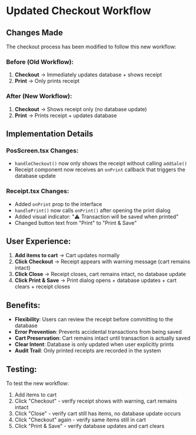 # Updated Checkout Workflow

## Changes Made

The checkout process has been modified to follow this new workflow:

### Before (Old Workflow):
1. **Checkout** → Immediately updates database + shows receipt
2. **Print** → Only prints receipt

### After (New Workflow):
1. **Checkout** → Shows receipt only (no database update)
2. **Print** → Prints receipt + updates database

## Implementation Details

### PosScreen.tsx Changes:
- `handleCheckout()` now only shows the receipt without calling `addSale()`
- Receipt component now receives an `onPrint` callback that triggers the database update

### Receipt.tsx Changes:
- Added `onPrint` prop to the interface
- `handlePrint()` now calls `onPrint()` after opening the print dialog
- Added visual indicator: "⚠️ Transaction will be saved when printed"
- Changed button text from "Print" to "Print & Save"

## User Experience:

1. **Add items to cart** → Cart updates normally
2. **Click Checkout** → Receipt appears with warning message (cart remains intact)
3. **Click Close** → Receipt closes, cart remains intact, no database update
4. **Click Print & Save** → Print dialog opens + database updates + cart clears + receipt closes

## Benefits:

- **Flexibility**: Users can review the receipt before committing to the database
- **Error Prevention**: Prevents accidental transactions from being saved
- **Cart Preservation**: Cart remains intact until transaction is actually saved
- **Clear Intent**: Database is only updated when user explicitly prints
- **Audit Trail**: Only printed receipts are recorded in the system

## Testing:

To test the new workflow:
1. Add items to cart
2. Click "Checkout" - verify receipt shows with warning, cart remains intact
3. Click "Close" - verify cart still has items, no database update occurs
4. Click "Checkout" again - verify same items still in cart
5. Click "Print & Save" - verify database updates and cart clears
